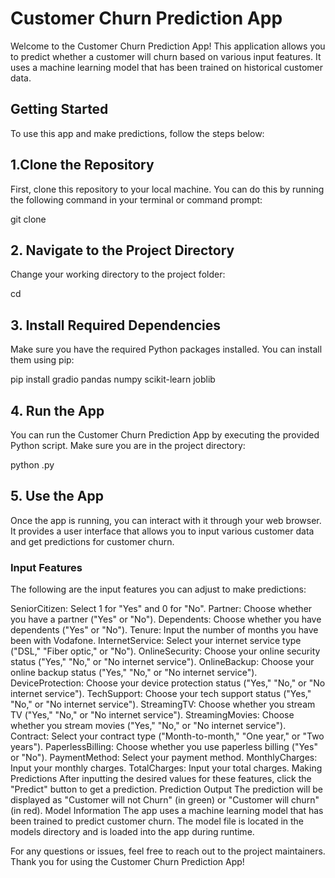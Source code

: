 # Customer Churn Prediction App
Welcome to the Customer Churn Prediction App! This application allows you to predict whether a customer will churn based on various input features. It uses a machine learning model that has been trained on historical customer data.

## Getting Started
To use this app and make predictions, follow the steps below:

## 1.Clone the Repository
First, clone this repository to your local machine. You can do this by running the following command in your terminal or command prompt:

git clone <repository-url>
## 2. Navigate to the Project Directory
Change your working directory to the project folder:

cd <project-folder>
## 3. Install Required Dependencies
Make sure you have the required Python packages installed. You can install them using pip:


pip install gradio pandas numpy scikit-learn joblib
## 4. Run the App
You can run the Customer Churn Prediction App by executing the provided Python script. Make sure you are in the project directory:

python <app-script>.py
## 5. Use the App
Once the app is running, you can interact with it through your web browser. It provides a user interface that allows you to input various customer data and get predictions for customer churn.

### Input Features
The following are the input features you can adjust to make predictions:

SeniorCitizen: Select 1 for "Yes" and 0 for "No".
Partner: Choose whether you have a partner ("Yes" or "No").
Dependents: Choose whether you have dependents ("Yes" or "No").
Tenure: Input the number of months you have been with Vodafone.
InternetService: Select your internet service type ("DSL," "Fiber optic," or "No").
OnlineSecurity: Choose your online security status ("Yes," "No," or "No internet service").
OnlineBackup: Choose your online backup status ("Yes," "No," or "No internet service").
DeviceProtection: Choose your device protection status ("Yes," "No," or "No internet service").
TechSupport: Choose your tech support status ("Yes," "No," or "No internet service").
StreamingTV: Choose whether you stream TV ("Yes," "No," or "No internet service").
StreamingMovies: Choose whether you stream movies ("Yes," "No," or "No internet service").
Contract: Select your contract type ("Month-to-month," "One year," or "Two years").
PaperlessBilling: Choose whether you use paperless billing ("Yes" or "No").
PaymentMethod: Select your payment method.
MonthlyCharges: Input your monthly charges.
TotalCharges: Input your total charges.
Making Predictions
After inputting the desired values for these features, click the "Predict" button to get a prediction.
Prediction Output
The prediction will be displayed as "Customer will not Churn" (in green) or "Customer will churn" (in red).
Model Information
The app uses a machine learning model that has been trained to predict customer churn. The model file is located in the models directory and is loaded into the app during runtime.

For any questions or issues, feel free to reach out to the project maintainers. Thank you for using the Customer Churn Prediction App!
